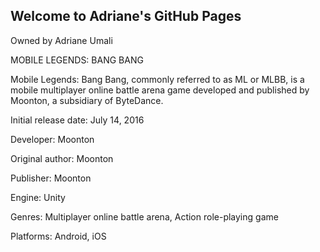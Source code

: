 ## Welcome to Adriane's GitHub Pages
Owned by Adriane Umali


MOBILE LEGENDS: BANG BANG



Mobile Legends: Bang Bang, commonly referred to as ML or MLBB, is a mobile multiplayer online battle arena game 
developed and published by Moonton, a subsidiary of ByteDance.


Initial release date: July 14, 2016


Developer: Moonton


Original author: Moonton


Publisher: Moonton


Engine: Unity


Genres: Multiplayer online battle arena, Action role-playing game


Platforms: Android, iOS









```


